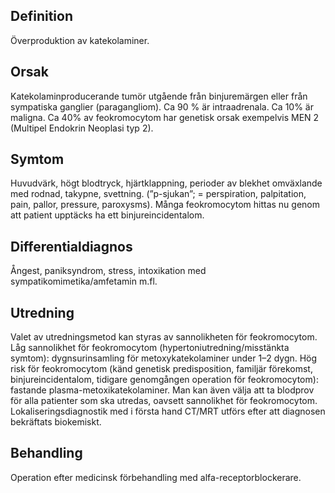 ## Definition

Överproduktion av katekolaminer.

## Orsak

Katekolaminproducerande tumör utgående från binjuremärgen eller från sympatiska ganglier (paragangliom). Ca 90 % är intraadrenala. Ca 10% är maligna. Ca 40% av feokromocytom har genetisk orsak exempelvis MEN 2 (Multipel Endokrin Neoplasi typ 2).

## Symtom

Huvudvärk, högt blodtryck, hjärtklappning, perioder av blekhet omväxlande med rodnad, takypne, svettning. (”p-sjukan”; = perspiration, palpitation, pain, pallor, pressure, paroxysms). Många feokromocytom hittas nu genom att patient upptäcks ha ett binjureincidentalom.

## Differentialdiagnos

Ångest, paniksyndrom, stress, intoxikation med sympatikomimetika/amfetamin m.fl.

## Utredning

Valet av utredningsmetod kan styras av sannolikheten för feokromocytom.
Låg sannolikhet för feokromocytom (hypertoniutredning/misstänkta symtom): dygnsurinsamling för metoxykatekolaminer under 1–2 dygn.
Hög risk för feokromocytom (känd genetisk predisposition, familjär förekomst, binjureincidentalom, tidigare genomgången operation för feokromocytom): fastande plasma-metoxikatekolaminer.
Man kan även välja att ta blodprov för alla patienter som ska utredas, oavsett sannolikhet för feokromocytom.
Lokaliseringsdiagnostik med i första hand CT/MRT utförs efter att diagnosen bekräftats biokemiskt.

## Behandling

Operation efter medicinsk förbehandling med alfa-receptorblockerare.

